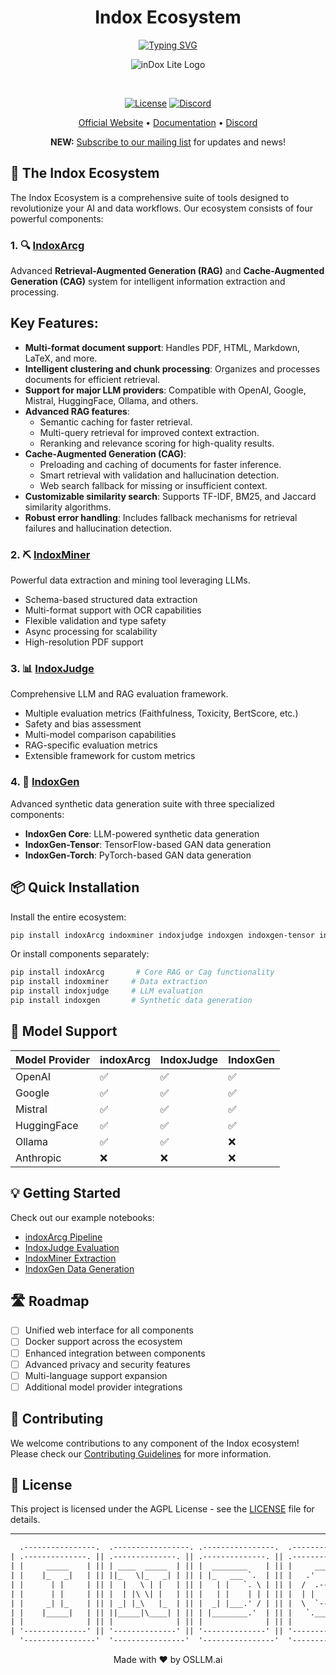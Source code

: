 <div align="center">
  <h1>Indox Ecosystem</h1>
  <a href="https://github.com/osllmai/indoxArcg">
    <img src="https://readme-typing-svg.demolab.com?font=Georgia&size=16&duration=3000&pause=500&multiline=true&width=700&height=100&lines=Indox+Ecosystem;Advanced+Search+%7C+Data+Mining+%7C+LLM+Evaluation+%7C+Synthetic+Data;Copyright+©️+OSLLAM.ai" alt="Typing SVG"/>
  </a>
</div>

<div align="center">

<p align="center">
  <img src="https://github.com/osllmai/inDox/blob/master/docs/indoxArcg/assets/lite-logo%201.png" alt="inDox Lite Logo">
</p>
</br>

[![License](https://img.shields.io/github/license/osllmai/inDox)](https://github.com/osllmai/inDox/blob/master/LICENSE)
[![Discord](https://img.shields.io/discord/1223867382460579961?label=Discord&logo=Discord&style=social)](https://discord.com/invite/ossllmai)

<!-- [![GitHub stars](https://img.shields.io/github/stars/osllmai/indoxArcg?style=social)](https://github.com/osllmai/inDox) -->

[Official Website](https://osllm.ai) • [Documentation](https://docs.osllm.ai/index.html) • [Discord](https://discord.gg/xGz5tQYaeq)

**NEW:** [Subscribe to our mailing list](https://docs.google.com/forms/d/1CQXJvxLUqLBSXnjqQmRpOyZqD6nrKubLz2WTcIJ37fU/prefill) for updates and news!

</div>

## 🌟 The Indox Ecosystem

The Indox Ecosystem is a comprehensive suite of tools designed to revolutionize your AI and data workflows. Our ecosystem consists of four powerful components:

### 1. 🔍 [IndoxArcg](https://github.com/osllmai/indoxArcg)

Advanced **Retrieval-Augmented Generation (RAG)** and **Cache-Augmented Generation (CAG)** system for intelligent information extraction and processing.

## Key Features:

- **Multi-format document support**: Handles PDF, HTML, Markdown, LaTeX, and more.
- **Intelligent clustering and chunk processing**: Organizes and processes documents for efficient retrieval.
- **Support for major LLM providers**: Compatible with OpenAI, Google, Mistral, HuggingFace, Ollama, and others.
- **Advanced RAG features**:
  - Semantic caching for faster retrieval.
  - Multi-query retrieval for improved context extraction.
  - Reranking and relevance scoring for high-quality results.
- **Cache-Augmented Generation (CAG)**:
  - Preloading and caching of documents for faster inference.
  - Smart retrieval with validation and hallucination detection.
  - Web search fallback for missing or insufficient context.
- **Customizable similarity search**: Supports TF-IDF, BM25, and Jaccard similarity algorithms.
- **Robust error handling**: Includes fallback mechanisms for retrieval failures and hallucination detection.

### 2. ⛏️ [IndoxMiner](https://github.com/osllmai/indoxMiner)

Powerful data extraction and mining tool leveraging LLMs.

- Schema-based structured data extraction
- Multi-format support with OCR capabilities
- Flexible validation and type safety
- Async processing for scalability
- High-resolution PDF support

### 3. 📊 [IndoxJudge](https://github.com/osllmai/indoxJudge)

Comprehensive LLM and RAG evaluation framework.

- Multiple evaluation metrics (Faithfulness, Toxicity, BertScore, etc.)
- Safety and bias assessment
- Multi-model comparison capabilities
- RAG-specific evaluation metrics
- Extensible framework for custom metrics

### 4. 🔄 [IndoxGen](https://github.com/osllmai/indoxGen)

Advanced synthetic data generation suite with three specialized components:

- **IndoxGen Core**: LLM-powered synthetic data generation
- **IndoxGen-Tensor**: TensorFlow-based GAN data generation
- **IndoxGen-Torch**: PyTorch-based GAN data generation

## 📦 Quick Installation

Install the entire ecosystem:

```bash
pip install indoxArcg indoxminer indoxjudge indoxgen indoxgen-tensor indoxgen-torch
```

Or install components separately:

```bash
pip install indoxArcg       # Core RAG or Cag functionality
pip install indoxminer     # Data extraction
pip install indoxjudge     # LLM evaluation
pip install indoxgen       # Synthetic data generation
```

## 🚀 Model Support

| Model Provider | indoxArcg | IndoxJudge | IndoxGen |
| -------------- | --------- | ---------- | -------- |
| OpenAI         | ✅        | ✅         | ✅       |
| Google         | ✅        | ✅         | ✅       |
| Mistral        | ✅        | ✅         | ✅       |
| HuggingFace    | ✅        | ✅         | ✅       |
| Ollama         | ✅        | ✅         | ❌       |
| Anthropic      | ❌        | ❌         | ❌       |

## 💡 Getting Started

Check out our example notebooks:

- [indoxArcg Pipeline](https://colab.research.google.com/github/osllmai/indoxArcg/blob/master/Demo/indox_api_openai.ipynb)
- [IndoxJudge Evaluation](https://colab.research.google.com/github/osllmai/indoxArcg/blob/master/Demo/indoxJudge_evaluation.ipynb)
- [IndoxMiner Extraction](examples/indoxminer_extraction.ipynb)
- [IndoxGen Data Generation](examples/indoxgen_synthetic.ipynb)

## 🛣️ Roadmap

- [ ] Unified web interface for all components
- [ ] Docker support across the ecosystem
- [ ] Enhanced integration between components
- [ ] Advanced privacy and security features
- [ ] Multi-language support expansion
- [ ] Additional model provider integrations

## 🤝 Contributing

We welcome contributions to any component of the Indox ecosystem! Please check our [Contributing Guidelines](CONTRIBUTING.md) for more information.

## 📄 License

This project is licensed under the AGPL License - see the [LICENSE](https://github.com/osllmai/inDox/blob/master/LICENSE) file for details.

<!--
## 🌟 Star History

[![Star History Chart](https://api.star-history.com/svg?repos=osllmai/indoxArcg,osllmai/indoxMiner,osllmai/indoxJudge,osllmai/indoxGen&type=Date)](https://star-history.com/#osllmai/indoxArcg&osllmai/indoxMiner&osllmai/indoxJudge&osllmai/indoxGen) -->

---

```txt
  .----------------.  .-----------------. .----------------.  .----------------.  .----------------.
| .--------------. || .--------------. || .--------------. || .--------------. || .--------------. |
| |     _____    | || | ____  _____  | || |  ________    | || |     ____     | || |  ____  ____  | |
| |    |_   _|   | || ||_   \|_   _| | || | |_   ___ `.  | || |   .'    `.   | || | |_  _||_  _| | |
| |      | |     | || |  |   \ | |   | || |   | |   `. \ | || |  /  .--.  \  | || |   \ \  / /   | |
| |      | |     | || |  | |\ \| |   | || |   | |    | | | || |  | |    | |  | || |    > `' <    | |
| |     _| |_    | || | _| |_\   |_  | || |  _| |___.' / | || |  \  `--'  /  | || |  _/ /'`\ \_  | |
| |    |_____|   | || ||_____|\____| | || | |________.'  | || |   `.____.'   | || | |____||____| | |
| |              | || |              | || |              | || |              | || |              | |
| '--------------' || '--------------' || '--------------' || '--------------' || '--------------' |
  '----------------'  '----------------'  '----------------'  '----------------'  '----------------'
```

<div align="center">
  Made with ❤️ by OSLLM.ai
</div>
